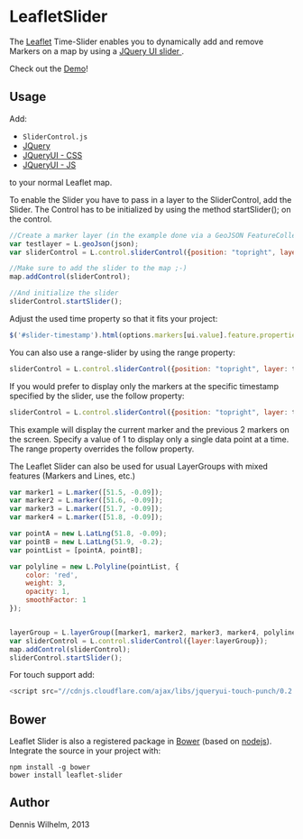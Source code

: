 LeafletSlider
=============

The [Leaflet](http://leafletjs.com/) Time-Slider enables you to dynamically add and remove Markers on a map by using a [JQuery UI slider
](http://jqueryui.com/slider/).


Check out the [Demo](http://dwilhelm89.github.io/LeafletSlider/)!


Usage
-----
Add:
* ``SliderControl.js``
* [JQuery](http://cdn.leafletjs.com/leaflet-0.5.1/leaflet.js)
* [JQueryUI - CSS](http://code.jquery.com/ui/1.9.2/themes/base/jquery-ui.css)
* [JQueryUI - JS](http://code.jquery.com/ui/1.9.2/jquery-ui.js)

to your normal Leaflet map.




To enable the Slider you have to pass in a layer to the SliderControl, add the Slider.
The Control has to be initialized by using the method startSlider(); on the control.

```javascript
//Create a marker layer (in the example done via a GeoJSON FeatureCollection)
var testlayer = L.geoJson(json);
var sliderControl = L.control.sliderControl({position: "topright", layer: testlayer});

//Make sure to add the slider to the map ;-)
map.addControl(sliderControl);

//And initialize the slider
sliderControl.startSlider();
````

Adjust the used time property so that it fits your project:
```javascript
$('#slider-timestamp').html(options.markers[ui.value].feature.properties.time.substr(0, 19));
````

You can also use a range-slider by using the range property:
```javascript
sliderControl = L.control.sliderControl({position: "topright", layer: testlayer, range: true});
````

If you would prefer to display only the markers at the specific timestamp specified by the slider, use
the follow property:
```javascript
sliderControl = L.control.sliderControl({position: "topright", layer: testlayer, follow: 3});
```
This example will display the current marker and the previous 2 markers on the screen. Specify a value
of 1 to display only a single data point at a time. The range property overrides the follow property.

The Leaflet Slider can also be used for usual LayerGroups with mixed features (Markers and Lines, etc.)
```javascript
var marker1 = L.marker([51.5, -0.09]);
var marker2 = L.marker([51.6, -0.09]);
var marker3 = L.marker([51.7, -0.09]);
var marker4 = L.marker([51.8, -0.09]);

var pointA = new L.LatLng(51.8, -0.09);
var pointB = new L.LatLng(51.9, -0.2);
var pointList = [pointA, pointB];

var polyline = new L.Polyline(pointList, {
	color: 'red',
	weight: 3,
	opacity: 1,
	smoothFactor: 1
});


layerGroup = L.layerGroup([marker1, marker2, marker3, marker4, polyline ]);
var sliderControl = L.control.sliderControl({layer:layerGroup});
map.addControl(sliderControl);
sliderControl.startSlider();
````

For touch support add:
```javascript
<script src="//cdnjs.cloudflare.com/ajax/libs/jqueryui-touch-punch/0.2.2/jquery.ui.touch-punch.min.js"></script>
````

Bower
----
Leaflet Slider is also a registered package in [Bower](http://bower.io/) (based on [nodejs](http://nodejs.org/)). Integrate the source in your project with:
```
npm install -g bower
bower install leaflet-slider
```




Author
-----
Dennis Wilhelm, 2013
